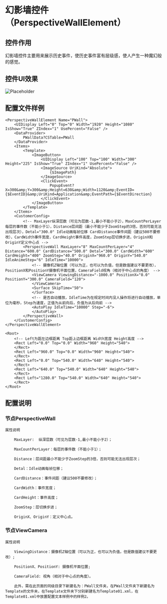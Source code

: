 # 幻影墙控件（PerspectiveWallElement）

## 控件作用

幻影墙控件主要用来展示历史事件，使历史事件富有层级感，使人产生一种魔幻般的感觉。

## 控件UI效果
![Placeholder](../../images/PerspectiveWallElement.png)

## 配置文件样例

```
<PerspectiveWallElement Name="PWall">
	<UIDisplay Left="0" Top="0" Width="1920" Height="1080" IsShow="True" ZIndex="1" UsePercent="False" />
	<DataProvider>
		PWallData?CSTable=PWall
	</DataProvider>
	<Items>
		<Template>
			<ImageButton>
				<UIDisplay Left="100" Top="100" Width="300" Height="225" IsShow="True" ZIndex="1" UsePercent="False" />
				<ImageSource UriKind="Absolute">
					{$ImagePath}
				</ImageSource>
				<ClickEvent>
					PopupEvent?X=300&amp;Y=300&amp;Height=630&amp;Width=1120&amp;EventID={$EventID}&amp;UriKind=Application&amp;EventPath={$EventDirection}
				</ClickEvent>
			</ImageButton>
		</Template>
	</Items>
	<CustomerConfig>
		<!-- MaxLayer纵深层数（可见为层数-1,最小不能小于2），MaxCountPerLayer每层的事件数（不能小于1），Distance层间距（最小不能少于ZoomStep的3倍，否则可能无法出现层次），Detal="300.0" Idle动画每祯位移 CardDistance事件间距（建议500不要修改），CardWidth事件宽度，CardHeight事件高度，ZoomStep层切换步进，OriginX和OriginY定义中心点 -->
		<PerspectiveWall MaxLayer="8" MaxCountPerLayer="4" Distance="600.0" CardDistance="500.0" Detal="300.0" CardWidth="600" CardHeight="400" ZoomStep="40.0" OriginX="960.0" OriginY="540.0" IdleAnimeStep="6" IdleTime="10000">
			<!-- 摄像机Z轴位置（可以为正，也可以为负值，但是数值建议不要更改），PositionX和PositionY摄像机平面位置，CameraField视角（相对于中心点的角度） -->
			<ViewCamera ViewingDistance="-1000.0" PositionX="0.0" PositionY="300.0" CameraField="120">
			</ViewCamera>
			<Surface SkipTime="50">
			</Surface>
			<!-- 是否自动播放，IdleTime为在规定时间内没人操作将进行自动播放，单位为毫秒，Step为速度，正值为从前向后，负值为从后向前 -->
			<AutoPlay IdleTime="10000" Step="-6">
			</AutoPlay>
		</PerspectiveWall>
	</CustomerConfig>
</PerspectiveWallElement>

```
```
<Root>
	<!-- Left为距左边框距离 Top距上边框距离 Width宽度 Height高度 -->
	<Rect Left="0.0" Top="0.0" Width="960" Height="540">
	</Rect>
	<Rect Left="960.0" Top="0.0" Width="960" Height="540">
	</Rect>
	<Rect Left="0.0" Top="540.0" Width="640" Height="540">
	</Rect>
	<Rect Left="640.0" Top="540.0" Width="640" Height="540">
	</Rect>
	<Rect Left="1280.0" Top="540.0" Width="640" Height="540">
	</Rect>
</Root>

```

## 配置说明

### 节点PerspectiveWall

	属性说明

		MaxLayer:  纵深层数（可见为层数-1,最小不能小于2）；

		MaxCountPerLayer：每层的事件数（不能小于1）；

		Distance：层间距最小不能少于ZoomStep的3倍，否则可能无法出现层次；

		Detal：Idle动画每祯位移；

		CardDistance：事件间距（建议500不要修改）；

		CardWidth：事件宽度；

		CardHeight：事件高度；

		ZoomStep：层切换步进；

		OriginX、OriginY：定义中心点。

### 节点ViewCamera

	属性说明

		ViewingDistance：摄像机Z轴位置（可以为正，也可以为负值，但是数值建议不要更改）;

		PositionX、PositionY: 摄像机平面位置;

		CameraField: 视角（相对于中心点的角度）。

		此外，需在此页面的同级目录下新建名为：PWall文件夹，在PWall文件夹下新建名为Template的文件夹，在Template文件夹下分别新建名为Template01.xml，在Template01.xml中放置配置文本样例中的样例2。


